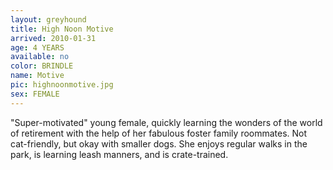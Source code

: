 ```yaml
---
layout: greyhound
title: High Noon Motive
arrived: 2010-01-31
age: 4 YEARS
available: no
color: BRINDLE
name: Motive
pic: highnoonmotive.jpg
sex: FEMALE
---
```



"Super-motivated" young female, quickly learning the wonders of the world of retirement with the help of
her fabulous foster family roommates. Not cat-friendly, but okay with smaller dogs. She enjoys regular walks in the
park, is learning leash manners, and is crate-trained.
